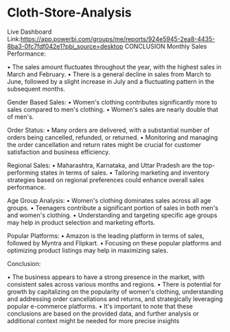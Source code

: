 # Cloth-Store-Analysis
Live Dashboard Link:https://app.powerbi.com/groups/me/reports/924e5945-2ea8-4435-8ba3-0fc7fdf042e1?pbi_source=desktop
CONCLUSION
Monthly Sales Performance: 
 
•	The sales amount fluctuates throughout the year, with the highest sales in March and February.
•	There is a general decline in sales from March to June, followed by a slight increase in 
July and a fluctuating pattern in the subsequent months.

Gender Based Sales: 
•	Women's clothing contributes significantly more to sales compared to men's clothing.
•	Women's sales are nearly double that of men's.
 
Order Status: 
•	Many orders are delivered, with a substantial number of orders being cancelled, refunded, or returned.
•	Monitoring and managing the order cancellation and return rates might be crucial for customer satisfaction and business efficiency.

Regional Sales: 
•	Maharashtra, Karnataka, and Uttar Pradesh are the top-performing states in terms of sales.
•	Tailoring marketing and inventory strategies based on regional preferences could enhance overall sales performance.

Age Group Analysis: 
•	Women's clothing dominates sales across all age groups.
•	Teenagers contribute a significant portion of sales in both men's and women's clothing.
•	Understanding and targeting specific age groups may help in product selection and marketing efforts.
 
 
Popular Platforms: 
•	Amazon is the leading platform in terms of sales, followed by Myntra and Flipkart.
•	Focusing on these popular platforms and optimizing product listings may help in maximizing sales.

Conclusion: 
 
•	The business appears to have a strong presence in the market, with consistent sales across various months and regions.
•	There is potential for growth by capitalizing on the popularity of women's clothing, understanding and addressing order cancellations and returns, and strategically leveraging popular e-commerce platforms.
•	It's important to note that these conclusions are based on the provided data, and further analysis or additional context might be needed for more precise insights
